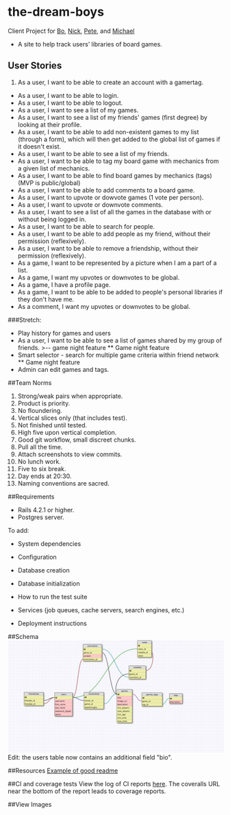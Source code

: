 # the-dream-boys
Client Project for [Bo](https://github.com/boguth), [Nick](https://github.com/nsiefken), [Pete](https://github.com/pmacaluso3), and [Michael](https://github.com/michaelkunc)
- A site to help track users’ libraries of board games.

## User Stories
1. As a user, I want to be able to create an account with a gamertag.
- As a user, I want to be able to login.
- As a user, I want to be able to logout.
- As a user, I want to see a list of my games.
- As a user, I want to see a list of my friends' games (first degree) by looking at their profile.
- As a user, I want to be able to add non-existent games to my list (through a form), which will then get added to the global list of games if it doesn't exist.
- As a user, I want to be able to see a list of my friends.
- As a user, I want to be able to tag my board game with mechanics from a given list of mechanics.
- As a user, I want to be able to find board games by mechanics (tags) (MVP is public/global)
- As a user, I want to be able to add comments to a board game.
- As a user, I want to upvote or dowvote games (1 vote per person).
- As a user, I want to upvote or downvote comments.
- As a user, I want to see a list of all the games in the database with or without being logged in.
- As a user, I want to be able to search for people.
- As a user, I want to be able to add people as my friend, without their permission (reflexively).
- As a user, I want to be able to remove a friendship, without their permission (reflexively).
- As a game, I want to be represented by a picture when I am a part of a list.
- As a game, I want my upvotes or downvotes to be global.
- As a game, I have a profile page.
- As a game, I want to be able to be added to people's personal libraries if they don't have me.
- As a comment, I want my upvotes or downvotes to be global.

###Stretch:
- Play history for games and users
- As a user, I want to be able to see a list of games shared by my group of friends. >-- game night feature ** Game night feature
- Smart selector - search for multiple game criteria within friend network ** Game night feature
- Admin can edit games and tags.

##Team Norms
1. Strong/weak pairs when appropriate.
2. Product is priority.
3. No floundering.
4. Vertical slices only (that includes test).
5. Not finished until tested.
6. High five upon vertical completion.
7. Good git workflow, small discreet chunks.
8. Pull all the time.
9. Attach screenshots to view commits.
10. No lunch work.
11. Five to six break.
12. Day ends at 20:30.
13. Naming conventions are sacred.

##Requirements
- Rails 4.2.1 or higher.
- Postgres server.

To add:

* System dependencies

* Configuration

* Database creation

* Database initialization

* How to run the test suite

* Services (job queues, cache servers, search engines, etc.)

* Deployment instructions

##Schema
![DreamsBoys Schema](dreamboys-schema.png)
Edit: the users table now contains an additional field "bio".

##Resources
[Example of good readme](https://github.com/devdame/DBC-final-project)

##CI and coverage tests
View the log of CI reports [here](https://travis-ci.org/chi-dragonflies-2015/the-dream-boys).
The coveralls URL near the bottom of the report leads to coverage reports.

##View Images
